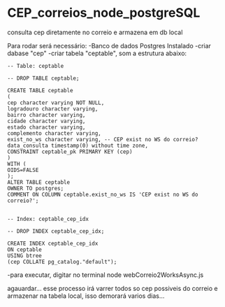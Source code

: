 # CEP_correios_node_postgreSQL
consulta cep diretamente no correio e armazena em db local



Para rodar será necessário:
-Banco de dados Postgres Instalado
-criar dabase "cep"
-criar tabela "ceptable", som a estrutura abaixo:

    -- Table: ceptable

    -- DROP TABLE ceptable;

    CREATE TABLE ceptable
    (
    cep character varying NOT NULL,
    logradouro character varying,
    bairro character varying,
    cidade character varying,
    estado character varying,
    complemento character varying,
    exist_no_ws character varying, -- CEP exist no WS do correio?
    data_consulta timestamp(0) without time zone,
    CONSTRAINT ceptable_pk PRIMARY KEY (cep)
    )
    WITH (
    OIDS=FALSE
    );
    ALTER TABLE ceptable
    OWNER TO postgres;
    COMMENT ON COLUMN ceptable.exist_no_ws IS 'CEP exist no WS do correio?';


    -- Index: ceptable_cep_idx

    -- DROP INDEX ceptable_cep_idx;

    CREATE INDEX ceptable_cep_idx
    ON ceptable
    USING btree
    (cep COLLATE pg_catalog."default");


-para executar, digitar no terminal 
node webCorreio2WorksAsync.js

agauardar... esse processo irá varrer todos so cep possiveis do correio e armazenar na tabela local, isso demorará varios dias...

